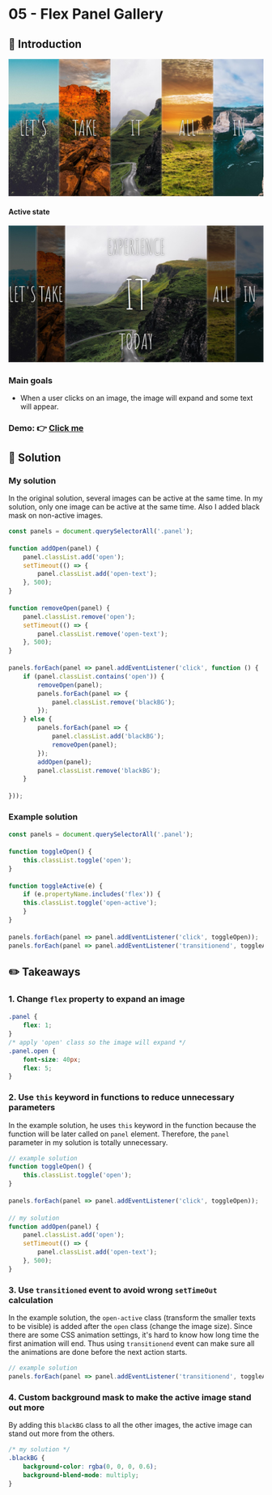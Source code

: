 # 05 - Flex Panel Gallery
## :eyes: Introduction

![](./screenshot_1.jpg)
#### Active state
![](./screenshot_2.jpg)

### Main goals

- When a user clicks on an image, the image will expand and some text will appear. 

### Demo: 👉 [Click me](https://kellychi22.github.io/JavaScript30/05-Flex-Panel-Gallery/)

## :pushpin: Solution

### My solution

In the original solution, several images can be active at the same time. In my solution, only one image can be active at the same time. Also I added black mask on non-active images. 

```javascript
const panels = document.querySelectorAll('.panel');

function addOpen(panel) {
    panel.classList.add('open');
    setTimeout(() => {
        panel.classList.add('open-text');
    }, 500);
}

function removeOpen(panel) {
    panel.classList.remove('open');
    setTimeout(() => {
        panel.classList.remove('open-text');
    }, 500);
}

panels.forEach(panel => panel.addEventListener('click', function () {
    if (panel.classList.contains('open')) {
        removeOpen(panel);
        panels.forEach(panel => {
            panel.classList.remove('blackBG');
        });
    } else {
        panels.forEach(panel => {
            panel.classList.add('blackBG');
            removeOpen(panel);
        });
        addOpen(panel);
        panel.classList.remove('blackBG');
    }

}));
```

### Example solution
```javascript
const panels = document.querySelectorAll('.panel');

function toggleOpen() {
    this.classList.toggle('open');
}

function toggleActive(e) {
    if (e.propertyName.includes('flex')) {
    this.classList.toggle('open-active');
    }
}

panels.forEach(panel => panel.addEventListener('click', toggleOpen));
panels.forEach(panel => panel.addEventListener('transitionend', toggleActive));
```

## :pencil2: Takeaways

### 1. Change `flex` property to expand an image

```css
.panel {
    flex: 1;
}
/* apply 'open' class so the image will expand */
.panel.open {
    font-size: 40px;
    flex: 5;
}
```

### 2. Use `this` keyword in functions to reduce unnecessary parameters
In the example solution, he uses `this` keyword in the function because the function will be later called on `panel` element. Therefore, the `panel` parameter in my solution is totally unnecessary. 
```javascript
// example solution
function toggleOpen() {
    this.classList.toggle('open');
}

panels.forEach(panel => panel.addEventListener('click', toggleOpen));

// my solution
function addOpen(panel) {
    panel.classList.add('open');
    setTimeout(() => {
        panel.classList.add('open-text');
    }, 500);
}
```

### 3. Use `transitioned` event to avoid wrong `setTimeOut` calculation
In the example solution, the `open-active` class (transform the smaller texts to be visible) is added after the `open` class (change the image size). Since there are some CSS animation settings, it's hard to know how long time the first animation will end. Thus using `transitionend` event can make sure all the animations are done before the next action starts.
```javascript
// example solution
panels.forEach(panel => panel.addEventListener('transitionend', toggleActive));
```

### 4. Custom background mask to make the active image stand out more
By adding this `blackBG` class to all the other images, the active image can stand out more from the others.
```css
/* my solution */
.blackBG {
    background-color: rgba(0, 0, 0, 0.6);
    background-blend-mode: multiply;
}
```